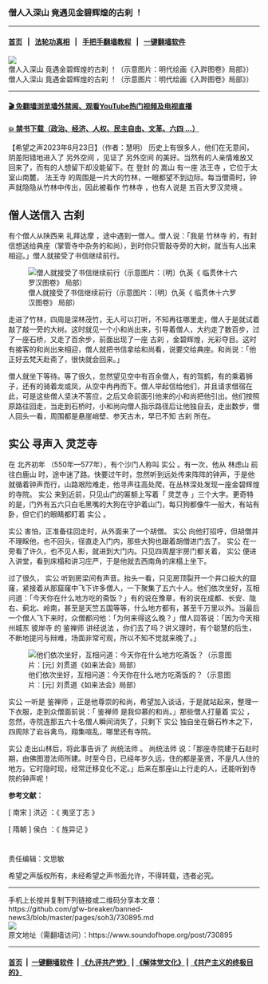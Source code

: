 ### 僧人入深山  竟遇见金碧辉煌的古刹 ！
------------------------

#### [首页](https://github.com/gfw-breaker/banned-news3/blob/master/README.md) &nbsp;&nbsp;|&nbsp;&nbsp; [法轮功真相](https://github.com/begood0513/basic/blob/master/README.md)  &nbsp;&nbsp;|&nbsp;&nbsp; [手把手翻墙教程](https://github.com/gfw-breaker/guides/wiki)  &nbsp;&nbsp;|&nbsp;&nbsp; [一键翻墙软件](https://github.com/gfw-breaker/nogfw/blob/master/README.md)  



<div><img alt="僧人入深山  竟遇金碧辉煌的古刹 ！（示意图片：明代绘画《入跸图卷》局部》）" src="https://img.soundofhope.org/2023-06/1687494408776.jpg"/>
<br/><figcaption class="caption">
 僧人入深山  竟遇金碧辉煌的古刹 ！（示意图片：明代绘画《入跸图卷》局部》）
</figcaption></div><hr/>

#### [ 🎬  免翻墙浏览墙外禁闻、观看YouTube热门视频及电视直播](https://github.com/gfw-breaker/HelloWorld)

#### [ 💥  禁书下载（政治、经济、人权、民主自由、文革、六四 ...）](https://github.com/gfw-breaker/books/blob/master/README.md)

<div><div class="Content__Wrapper sc-1bvya0-0 elmmKw article_body" data-checkusr="" itemprop="articleBody">
 <div id="post_place_1">
 </div>
 <p class="meta-top">
  <span class="meta">
   【希望之声2023年6月23日】（作者：慧明）
  </span>
  历史上有很多人，他们在无意间，阴差阳错地进入了
  <ok href="/term/5194">
   另外空间
  </ok>
  ，见证了
  <ok href="/term/5194">
   另外空间
  </ok>
  的美好。当然有的人亲情难放又回来了，而有的人想留下却没能留下。在
  <ok href="/term/883592">
   登封
  </ok>
  的
  <ok href="/term/158006">
   嵩山
  </ok>
  有一座
  <ok href="/term/881612">
   法王寺
  </ok>
  ，它位于太室山南麓，
  <ok href="/term/881612">
   法王寺
  </ok>
  的周围是一片大的竹林，一眼都望不到边际。每当僧斋时，钟声就隐隐从竹林中传出，因此被看作
  <ok href="/term/163190">
   竹林寺
  </ok>
  ，也有人说是
  <ok href="/term/883595">
   五百大罗汉灵境
  </ok>
  。
 </p>
 <h2>
  僧人送信入
  <ok href="/term/756137">
   古刹
  </ok>
 </h2>
 <p>
  有个僧人从陕西来
  <ok href="/term/883598">
   礼拜达摩
  </ok>
  ，途中遇到一僧人。僧人说：「我是
  <ok href="/term/163190">
   竹林寺
  </ok>
  的，有封信想送给典座（掌管寺中杂务的和尚），到时你只管敲寺旁的大树，就当有人出来相迎。」僧人就接受了书信继续前行。
 </p>
 <figure class="OImage__StyledFigure-sc-1lfley0-0 jWYblU">
  <img alt="僧人就接受了书信继续前行（示意图片：〔明〕仇英《 临贯休十六罗汉图卷》 局部）" src="https://img.soundofhope.org/2021-02/5975523_201704271304060754939106-1613724935615.jpg"/>
  <br/><figcaption>
   僧人就接受了书信继续前行（示意图片：〔明〕仇英《 临贯休十六罗汉图卷》 局部）
  </figcaption>
 </figure>
 <p>
  走进了竹林，四周是深林茂竹，无人可以打听，不知再往哪里走，僧人于是就试着敲了敲一旁的大树。这时就见一个小和尚出来，引导着僧人，大约走了数百步，过了一座石桥，又走了百余步，前面出现了一座
  <ok href="/term/756137">
   古刹
  </ok>
  ，金碧辉煌，光彩夺目。这时有接客的和尚出来相迎，僧人就把书信拿给和尚看，说要交给典座。和尚说：「他正好去梵天赴斋了，很快就会回来。」
 </p>
 <p>
  僧人就坐下等待。等了很久，忽然望见空中有百余僧人，有的驾鹤，有的乘着狮子，还有的骑着龙或凤，从空中冉冉而下。僧人举起信给他们，并且请求借宿在此，可是这些僧人坚决不答应，之后又命前面引他来的小和尚把他引出。他们按照原路往回走，当走到石桥时，小和尚向僧人指示路径后让他独自去，走出数步，僧人回头一看，周围都是悬崖峭壁、参天古木，早已不知
  <ok href="/term/756137">
   古刹
  </ok>
  所在。
 </p>
 <h2>
  <ok href="/term/883601">
   实公
  </ok>
  寻声入
  <ok href="/term/881618">
   灵芝寺
  </ok>
 </h2>
 <p>
  在
  <ok href="/term/883613">
   北齐初年
  </ok>
  （550年—577年），有个沙门人称叫
  <ok href="/term/883601">
   实公
  </ok>
  。有一次，他从
  <ok href="/term/883604">
   林虑山
  </ok>
  <ok href="/term/883607">
   前往白鹿山
  </ok>
  时，途中迷了路。快要过午时，忽然听到远处传来阵阵的钟声，于是他就循着钟声而行，山路艰险难走，他寻声往高处爬，在丛林深处发现一座金碧辉煌的寺院。
  <ok href="/term/883601">
   实公
  </ok>
  来到近前，只见山门的匾额上写着「
  <ok href="/term/881618">
   灵芝寺
  </ok>
  」三个大字。更奇特的是，门外有五六只白毛黑嘴的大狗在守护着山门，每只狗都像牛一般大，有站有卧，但它们的眼睛都盯着
  <ok href="/term/883601">
   实公
  </ok>
  。
 </p>
 <p>
  <ok href="/term/883601">
   实公
  </ok>
  害怕，正准备往回走时，从外面来了一个胡僧。
  <ok href="/term/883601">
   实公
  </ok>
  向他打招呼，但胡僧并不理睬他，也不回头，径直走入门内，那些大狗也跟着胡僧进门去了。
  <ok href="/term/883601">
   实公
  </ok>
  在一旁看了许久，也不见人影，就进到大门内。只见四周屋宇房门都关着，
  <ok href="/term/883601">
   实公
  </ok>
  便进入讲堂，看到床榻和讲习庄严，于是他就去西南角的床榻上坐下。
 </p>
 <p>
  过了很久，
  <ok href="/term/883601">
   实公
  </ok>
  听到房梁间有声音。抬头一看，只见房顶裂开一个井口般大的窟窿，紧接着从那窟窿中飞下许多僧人，一下聚集了五六十人。他们依次坐好，互相问道：「今天你在什么地方吃的斋饭？」有的说在豫章，有的说在成都、长安、陇右、蓟北、岭南，甚至是天竺五国等等，什么地方都有，甚至千万里以外。当最后一个僧人飞下来时，众僧都问他：「为何来得这么晚？」僧人回答说：「因为今天相州城东
  <ok href="/term/883616">
   彼岸寺
  </ok>
  的
  <ok href="/term/883619">
   鉴禅师
  </ok>
  <ok href="/term/883622">
   讲经说法
  </ok>
  ，你们去了吗？讲义理时，有个聪慧的后生，不断地提问与辩难，场面非常可观，所以不知不觉就来晚了。」
 </p>
 <figure class="OImage__StyledFigure-sc-1lfley0-0 jWYblU">
  <img alt="他们依次坐好，互相问道：今天你在什么地方吃斋饭？（示意图片：[元] 刘贯道《如来法会》局部）" src="https://img.soundofhope.org/2023-06/1687492135900.jpg"/>
  <br/><figcaption>
   他们依次坐好，互相问道：今天你在什么地方吃斋饭的？（示意图片：[元] 刘贯道《如来法会》局部）
  </figcaption>
 </figure>
 <p>
  <ok href="/term/883601">
   实公
  </ok>
  一听是
  <ok href="/term/883619">
   鉴禅师
  </ok>
  ，正是他尊崇的和尚，希望加入谈话，于是就站起来，整理一下衣服，走到众僧面前说：「
  <ok href="/term/883619">
   鉴禅师
  </ok>
  是我仰慕的和尚。」那些僧人打量着
  <ok href="/term/883601">
   实公
  </ok>
  ，忽然，寺院连那五六十名僧人瞬间消失了，只剩下
  <ok href="/term/883601">
   实公
  </ok>
  独自坐在磐石柞木之下，四周除了岩谷禽鸟，翔集喧乱，哪里还有寺院。
 </p>
 <p>
  <ok href="/term/883601">
   实公
  </ok>
  走出山林后，将此事告诉了
  <ok href="/term/883625">
   尚统法师
  </ok>
  。
  <ok href="/term/883625">
   尚统法师
  </ok>
  说：「那座寺院建于石赵时期，由佛图澄法师所建。时至今日，已经年岁久远，住的都是圣贤，不是凡人住的地方。它时隐时现，经常迁移变化不定。」后来在那座山上行走的人，还能听到寺院的钟声呢！
 </p>
 <p>
  <strong>
   参考文献：
  </strong>
 </p>
 <p>
  [
  <ok href="/term/71516">
   南宋
  </ok>
  ]
  <ok href="/term/481235">
   洪迈
  </ok>
  ：《
  <ok href="/term/864986">
   夷坚丁志
  </ok>
  》
 </p>
 <p>
  [
  <ok href="/term/64831">
   隋朝
  </ok>
  ]
  <ok href="/term/881621">
   侯白
  </ok>
  ：《
  <ok href="/term/881624">
   旌异记
  </ok>
  》
 </p>
 <h1>
 </h1>
 <p class="meta-btm">
  责任编辑：文思敏
 </p>
 <p class="meta-btm">
  希望之声版权所有，未经希望之声书面允许，不得转载，违者必究。
 </p>
</div>
</div>
<hr/>
手机上长按并复制下列链接或二维码分享本文章：<br/>
https://github.com/gfw-breaker/banned-news3/blob/master/pages/soh3/730895.md <br/>
<a href='https://github.com/gfw-breaker/banned-news3/blob/master/pages/soh3/730895.md'><img src='https://github.com/gfw-breaker/banned-news3/blob/master/pages/soh3/730895.md.png'/></a> <br/>
原文地址（需翻墙访问）：https://www.soundofhope.org/post/730895


------------------------
#### [首页](https://github.com/gfw-breaker/banned-news3/blob/master/README.md) &nbsp;|&nbsp; [一键翻墙软件](https://github.com/gfw-breaker/nogfw/blob/master/README.md) &nbsp;| [《九评共产党》](https://github.com/gfw-breaker/9ping.md/blob/master/README.md#九评之一评共产党是什么) | [《解体党文化》](https://github.com/gfw-breaker/jtdwh.md/blob/master/README.md) | [《共产主义的终极目的》](https://github.com/gfw-breaker/gczydzjmd.md/blob/master/README.md)


<img src='http://gfw-breaker.win/banned-news3/pages/soh3/730895.md' width='0px' height='0px'/>